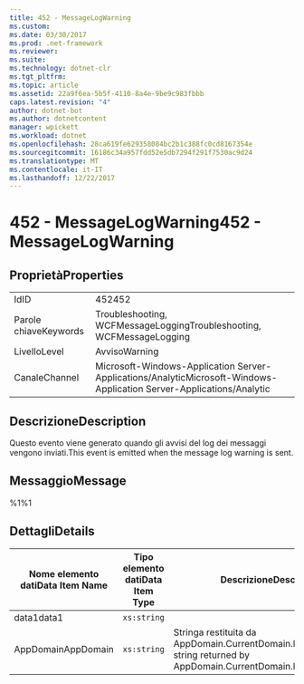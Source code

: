 ```yaml
---
title: 452 - MessageLogWarning
ms.custom: 
ms.date: 03/30/2017
ms.prod: .net-framework
ms.reviewer: 
ms.suite: 
ms.technology: dotnet-clr
ms.tgt_pltfrm: 
ms.topic: article
ms.assetid: 22a9f6ea-5b5f-4110-8a4e-9be9c983fbbb
caps.latest.revision: "4"
author: dotnet-bot
ms.author: dotnetcontent
manager: wpickett
ms.workload: dotnet
ms.openlocfilehash: 28ca619fe629358084bc2b1c388fc0cd8167354e
ms.sourcegitcommit: 16186c34a957fdd52e5db7294f291f7530ac9d24
ms.translationtype: MT
ms.contentlocale: it-IT
ms.lasthandoff: 12/22/2017
---
```

# <a name="452---messagelogwarning"></a><span data-ttu-id="3386c-102">452 - MessageLogWarning</span><span class="sxs-lookup"><span data-stu-id="3386c-102">452 - MessageLogWarning</span></span>
## <a name="properties"></a><span data-ttu-id="3386c-103">Proprietà</span><span class="sxs-lookup"><span data-stu-id="3386c-103">Properties</span></span>  
  
|||  
|-|-|  
|<span data-ttu-id="3386c-104">Id</span><span class="sxs-lookup"><span data-stu-id="3386c-104">ID</span></span>|<span data-ttu-id="3386c-105">452</span><span class="sxs-lookup"><span data-stu-id="3386c-105">452</span></span>|  
|<span data-ttu-id="3386c-106">Parole chiave</span><span class="sxs-lookup"><span data-stu-id="3386c-106">Keywords</span></span>|<span data-ttu-id="3386c-107">Troubleshooting, WCFMessageLogging</span><span class="sxs-lookup"><span data-stu-id="3386c-107">Troubleshooting, WCFMessageLogging</span></span>|  
|<span data-ttu-id="3386c-108">Livello</span><span class="sxs-lookup"><span data-stu-id="3386c-108">Level</span></span>|<span data-ttu-id="3386c-109">Avviso</span><span class="sxs-lookup"><span data-stu-id="3386c-109">Warning</span></span>|  
|<span data-ttu-id="3386c-110">Canale</span><span class="sxs-lookup"><span data-stu-id="3386c-110">Channel</span></span>|<span data-ttu-id="3386c-111">Microsoft-Windows-Application Server-Applications/Analytic</span><span class="sxs-lookup"><span data-stu-id="3386c-111">Microsoft-Windows-Application Server-Applications/Analytic</span></span>|  
  
## <a name="description"></a><span data-ttu-id="3386c-112">Descrizione</span><span class="sxs-lookup"><span data-stu-id="3386c-112">Description</span></span>  
 <span data-ttu-id="3386c-113">Questo evento viene generato quando gli avvisi del log dei messaggi vengono inviati.</span><span class="sxs-lookup"><span data-stu-id="3386c-113">This event is emitted when the message log warning is sent.</span></span>  
  
## <a name="message"></a><span data-ttu-id="3386c-114">Messaggio</span><span class="sxs-lookup"><span data-stu-id="3386c-114">Message</span></span>  
 <span data-ttu-id="3386c-115">%1</span><span class="sxs-lookup"><span data-stu-id="3386c-115">%1</span></span>  
  
## <a name="details"></a><span data-ttu-id="3386c-116">Dettagli</span><span class="sxs-lookup"><span data-stu-id="3386c-116">Details</span></span>  
  
|<span data-ttu-id="3386c-117">Nome elemento dati</span><span class="sxs-lookup"><span data-stu-id="3386c-117">Data Item Name</span></span>|<span data-ttu-id="3386c-118">Tipo elemento dati</span><span class="sxs-lookup"><span data-stu-id="3386c-118">Data Item Type</span></span>|<span data-ttu-id="3386c-119">Descrizione</span><span class="sxs-lookup"><span data-stu-id="3386c-119">Description</span></span>|  
|--------------------|--------------------|-----------------|  
|<span data-ttu-id="3386c-120">data1</span><span class="sxs-lookup"><span data-stu-id="3386c-120">data1</span></span>|`xs:string`||  
|<span data-ttu-id="3386c-121">AppDomain</span><span class="sxs-lookup"><span data-stu-id="3386c-121">AppDomain</span></span>|`xs:string`|<span data-ttu-id="3386c-122">Stringa restituita da AppDomain.CurrentDomain.FriendlyName.</span><span class="sxs-lookup"><span data-stu-id="3386c-122">The string returned by AppDomain.CurrentDomain.FriendlyName.</span></span>|
